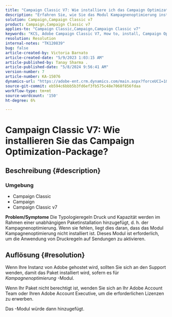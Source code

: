 ```yaml
---
title: "Campaign Classic V7: Wie installiere ich das Campaign Optimization-Package?"
description: "Erfahren Sie, wie Sie das Modul Kampagnenoptimierung installieren."
solution: Campaign,Campaign Classic v7
product: Campaign,Campaign Classic v7
applies-to: "Campaign Classic,Campaign,Campaign Classic v7"
keywords: "KCS, Adobe Campaign Classic V7, How to, install, Campaign Optimization package, Adobe Campaign, Adobe Campaign Classic"
resolution: Resolution
internal-notes: "TK120839"
bug: false
article-created-by: Victoria Barnato
article-created-date: "5/9/2023 1:03:15 AM"
article-published-by: Tanay Sharma .
article-published-date: "5/8/2024 9:56:41 AM"
version-number: 7
article-number: KA-15076
dynamics-url: "https://adobe-ent.crm.dynamics.com/main.aspx?forceUCI=1&pagetype=entityrecord&etn=knowledgearticle&id=6b57af43-05ee-ed11-8849-6045bd0065b6"
source-git-commit: eb594c6bbb5b3fd6ef3fb575c48e7068f856fdaa
workflow-type: tm+mt
source-wordcount: '150'
ht-degree: 6%

---
```


# Campaign Classic V7: Wie installieren Sie das Campaign Optimization-Package?

## Beschreibung {#description}


### <b>Umgebung</b>

- Campaign Classic
- Campaign
- Campaign Classic v7


<b>Problem/Symptome</b>
Die Typologieregeln Druck und Kapazität werden im Rahmen einer unabhängigen Paketinstallation hinzugefügt, d. h. der Kampagnenoptimierung. Wenn sie fehlen, liegt dies daran, dass das Modul Kampagnenoptimierung nicht installiert ist.
Dieses Modul ist erforderlich, um die Anwendung von Druckregeln auf Sendungen zu aktivieren.




## Auflösung {#resolution}


Wenn Ihre Instanz von Adobe gehostet wird, sollten Sie sich an den Support wenden, damit das Paket installiert wird, sofern es für *Kampagnenoptimierung* -Modul.

Wenn Ihr Paket nicht berechtigt ist, wenden Sie sich an Ihr Adobe Account Team oder Ihren Adobe Account Executive, um die erforderlichen Lizenzen zu erwerben.

Das -Modul würde dann hinzugefügt.
